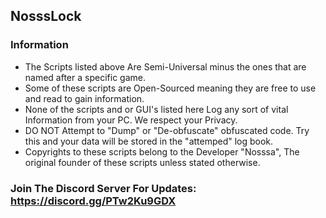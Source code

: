 ## NosssLock

### Information
* The Scripts listed above Are Semi-Universal minus the ones that are named after a specific game.
* Some of these scripts are Open-Sourced meaning they are free to use and read to gain information.
* None of the scripts and or GUI's listed here Log any sort of vital Information from your PC. We respect your Privacy.
* DO NOT Attempt to "Dump" or "De-obfuscate" obfuscated code. Try this and your data will be stored in the "attemped" log book.
* Copyrights to these scripts belong to the Developer "Nosssa", The original founder of these scripts unless stated otherwise.

### Join The Discord Server For Updates: https://discord.gg/PTw2Ku9GDX
